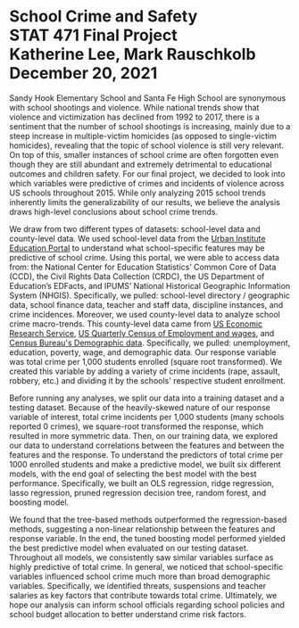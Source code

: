 # School Crime and Safety<br/>STAT  471 Final Project<br/>Katherine Lee, Mark Rauschkolb<br/>December 20, 2021

Sandy Hook Elementary School and Santa Fe High School are synonymous with school shootings and violence. While national trends show that violence and victimization has declined from 1992 to 2017, there is a sentiment that the number of school shootings is increasing, mainly due to a steep increase in multiple-victim homicides (as opposed to single-victim homicides), revealing that the topic of school violence is still very relevant. On top of this, smaller instances of school crime are often forgotten even though they are still abundant and extremely detrimental to educational outcomes and children safety. For our final project, we decided to look into which variables were predictive of crimes and incidents of violence across US schools throughout 2015. While only analyzing 2015 school trends inherently limits the generalizability of our results, we believe the analysis draws high-level conclusions about school crime trends.

We draw from two different types of datasets: school-level data and county-level data. We used school-level data from the [Urban Institute Education Portal](https://educationdata.urban.org/documentation/schools.html#overview) to understand what school-specific features may be predictive of school crime. Using this portal, we were able to access data from: the National Center for Education Statistics’ Common Core of Data (CCD), the Civil Rights Data Collection (CRDC), the US Department of Education’s EDFacts, and IPUMS’ National Historical Geographic Information System (NHGIS). Specifically, we pulled: school-level directory / geographic data, school finance data, teacher and staff data, discipline instances, and crime incidences. Moreover, we used county-level data to analyze school crime macro-trends. This county-level data came from [US Economic Research Service](https://www.ers.usda.gov/data-products/county-level-data-sets/download-data/), [US Quarterly Census of Employment and wages](https://markbergen-shiny.shinyapps.io/county_data_dashboard_v2/), and [Census Bureau's Demographic data](https://data.world/bdill/county-level-population-by-race-ethnicity-2010-2019). Specifically, we pulled: unemployment, education, poverty, wage, and demographic data. Our response variable was total crime per 1,000 students enrolled (square root transformed). We created this variable by adding a variety of crime incidents (rape, assault, robbery, etc.) and dividing it by the schools' respective student enrollment. 

Before running any analyses, we split our data into a training dataset and a testing dataset. Because of the heavily-skewed nature of our response variable of interest, total crime incidents per 1,000 students (many schools reported 0 crimes), we square-root transformed the response, which resulted in more symmetric data. Then, on our training data, we explored our data to understand correlations between the features and between the features and the response. To understand the predictors of total crime per 1000 enrolled students and make a predictive model, we built six different models, with the end goal of selecting the best model with the best performance. Specifically, we built an OLS regression, ridge regression, lasso regression, pruned regression decision tree, random forest, and boosting model.

We found that the tree-based methods outperformed the regression-based methods, suggesting a non-linear relationship between the features and response variable. In the end, the tuned boosting model performed yielded the best predictive model when evaluated on our testing dataset. Throughout all models, we consistently saw similar variables surface as highly predictive of total crime. In general, we noticed that school-specific variables influenced school crime much more than broad demographic variables. Specifically, we identified threats, suspensions and teacher salaries as key factors that contribute towards total crime. Ultimately, we hope our analysis can inform school officials regarding school policies and school budget allocation to better understand crime risk factors.